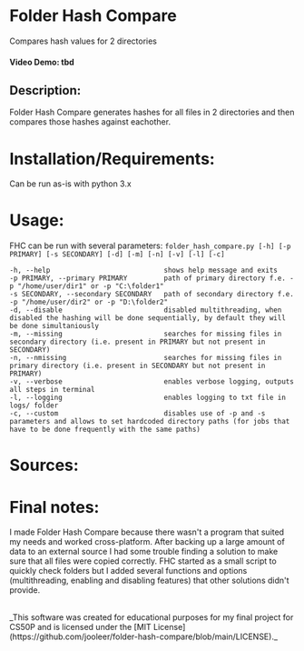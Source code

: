 # Folder Hash Compare
Compares hash values for 2 directories

#### Video Demo: tbd

## Description:

Folder Hash Compare generates hashes for all files in 2 directories and then compares those hashes against eachother.

# Installation/Requirements:

Can be run as-is with python 3.x

# Usage:

FHC can be run with several parameters:
`folder_hash_compare.py [-h] [-p PRIMARY] [-s SECONDARY] [-d] [-m] [-n] [-v] [-l] [-c]`
```
-h, --help                            shows help message and exits
-p PRIMARY, --primary PRIMARY         path of primary directory f.e. -p "/home/user/dir1" or -p "C:\folder1"  
-s SECONDARY, --secondary SECONDARY   path of secondary directory f.e. -p "/home/user/dir2" or -p "D:\folder2"
-d, --disable                         disabled multithreading, when disabled the hashing will be done sequentially, by default they will be done simultaniously
-m, --missing                         searches for missing files in secondary directory (i.e. present in PRIMARY but not present in SECONDARY)
-n, --nmissing                        searches for missing files in primary directory (i.e. present in SECONDARY but not present in PRIMARY)
-v, --verbose                         enables verbose logging, outputs all steps in terminal
-l, --logging                         enables logging to txt file in logs/ folder
-c, --custom                          disables use of -p and -s parameters and allows to set hardcoded directory paths (for jobs that have to be done frequently with the same paths)
```



# Sources:




# Final notes:
I made Folder Hash Compare because there wasn't a program that suited my needs and worked cross-platform. After backing up a large amount of data to an external source I had some trouble finding a solution to make sure that all files were copied correctly. FHC started as a small script to quickly check folders but I added several functions and options (multithreading, enabling and disabling features) that other solutions didn't provide.

<br/>
_This software was created for educational purposes for my final project for CS50P and is licensed under the [MIT License](https://github.com/jooleer/folder-hash-compare/blob/main/LICENSE)._


